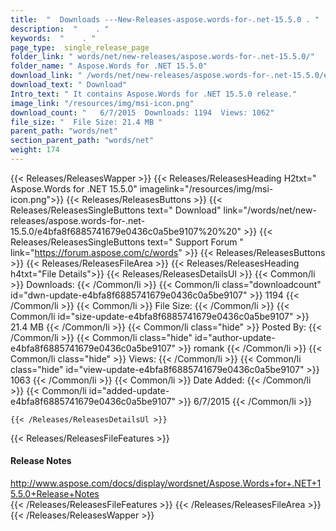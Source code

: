 ```yaml
---
title:  "  Downloads ---New-Releases-aspose.words-for-.net-15.5.0 . " 
description:  "    . " 
keywords:  "    . " 
page_type:  single_release_page
folder_link: " words/net/new-releases/aspose.words-for-.net-15.5.0/"
folder_name: " Aspose.Words for .NET 15.5.0"
download_link: " /words/net/new-releases/aspose.words-for-.net-15.5.0/e4bfa8f6885741679e0436c0a5be9107"
download_text: " Download"
Intro_text: " It contains Aspose.Words for .NET 15.5.0 release."
image_link: "/resources/img/msi-icon.png"
download_count: "   6/7/2015  Downloads: 1194  Views: 1062"
file_size: "  File Size: 21.4 MB "
parent_path: "words/net"
section_parent_path: "words/net"
weight: 174 
---
```


{{< Releases/ReleasesWapper >}}
  {{< Releases/ReleasesHeading H2txt=" Aspose.Words for .NET 15.5.0" imagelink="/resources/img/msi-icon.png">}}
  {{< Releases/ReleasesButtons >}}
    {{< Releases/ReleasesSingleButtons text=" Download" link="/words/net/new-releases/aspose.words-for-.net-15.5.0/e4bfa8f6885741679e0436c0a5be9107%20%20" >}}
    {{< Releases/ReleasesSingleButtons text=" Support Forum " link="https://forum.aspose.com/c/words" >}}
  {{< Releases/ReleasesButtons >}}
  {{< Releases/ReleasesFileArea >}}
    {{< Releases/ReleasesHeading h4txt="File Details">}}
    {{< Releases/ReleasesDetailsUl >}}
            {{< Common/li  >}} Downloads: {{< /Common/li >}} 
      {{< Common/li class="downloadcount" id="dwn-update-e4bfa8f6885741679e0436c0a5be9107" >}} 1194 {{< /Common/li >}} 
      {{< Common/li  >}} File Size: {{< /Common/li >}} 
      {{< Common/li id="size-update-e4bfa8f6885741679e0436c0a5be9107" >}} 21.4 MB {{< /Common/li >}} 
      {{< Common/li  class="hide" >}} Posted By: {{< /Common/li >}} 
      {{< Common/li class="hide" id="author-update-e4bfa8f6885741679e0436c0a5be9107" >}} romank {{< /Common/li >}} 
      {{< Common/li class="hide"  >}} Views: {{< /Common/li >}} 
      {{< Common/li class="hide" id="view-update-e4bfa8f6885741679e0436c0a5be9107" >}} 1063 {{< /Common/li >}} 
      {{< Common/li  >}} Date Added: {{< /Common/li >}} 
      {{< Common/li id="added-update-e4bfa8f6885741679e0436c0a5be9107" >}} 6/7/2015 {{< /Common/li >}} 

    {{< /Releases/ReleasesDetailsUl >}}

  {{< Releases/ReleasesFileFeatures >}}
      <h4>Release Notes</h4><div><a href="http://www.aspose.com/docs/display/wordsnet/Aspose.Words+for+.NET+15.5.0+Release+Notes">http://www.aspose.com/docs/display/wordsnet/Aspose.Words+for+.NET+15.5.0+Release+Notes</a></div>
  {{< /Releases/ReleasesFileFeatures >}}
 {{< /Releases/ReleasesFileArea >}}
{{< /Releases/ReleasesWapper >}}


